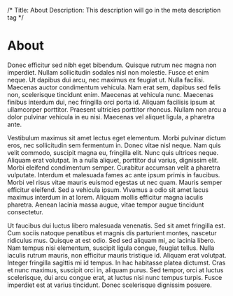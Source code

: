 /*
Title: About
Description: This description will go in the meta description tag
*/

# About

Donec efficitur sed nibh eget bibendum. Quisque rutrum nec magna non imperdiet. Nullam sollicitudin sodales nisl non molestie. Fusce et enim neque. Ut dapibus dui arcu, nec maximus ex feugiat ut. Nulla facilisi. Maecenas auctor condimentum vehicula. Nam erat sem, dapibus sed felis non, scelerisque tincidunt enim. Maecenas at vehicula nunc. Maecenas finibus interdum dui, nec fringilla orci porta id. Aliquam facilisis ipsum at ullamcorper porttitor. Praesent ultricies porttitor rhoncus. Nullam non arcu a dolor pulvinar vehicula in eu nisi. Maecenas vel aliquet ligula, a pharetra ante.

Vestibulum maximus sit amet lectus eget elementum. Morbi pulvinar dictum eros, nec sollicitudin sem fermentum in. Donec vitae nisl neque. Nam quis velit commodo, suscipit magna eu, fringilla elit. Nunc quis ultrices neque. Aliquam erat volutpat. In a nulla aliquet, porttitor dui varius, dignissim elit. Morbi eleifend condimentum semper. Curabitur accumsan velit a pharetra vulputate. Interdum et malesuada fames ac ante ipsum primis in faucibus. Morbi vel risus vitae mauris euismod egestas ut nec quam. Mauris semper efficitur eleifend. Sed a vehicula ipsum. Vivamus a odio sit amet lacus maximus interdum in at lorem. Aliquam mollis efficitur magna iaculis pharetra. Aenean lacinia massa augue, vitae tempor augue tincidunt consectetur.

Ut faucibus dui luctus libero malesuada venenatis. Sed sit amet fringilla est. Cum sociis natoque penatibus et magnis dis parturient montes, nascetur ridiculus mus. Quisque at est odio. Sed sed aliquam mi, ac lacinia libero. Nam tempus nisi elementum, suscipit ligula congue, feugiat tellus. Nulla iaculis rutrum mauris, non efficitur mauris tristique id. Aliquam erat volutpat. Integer fringilla sagittis mi id tempus. In hac habitasse platea dictumst. Cras et nunc maximus, suscipit orci in, aliquam purus. Sed tempor, orci at luctus scelerisque, dui arcu congue erat, at luctus nisi nunc tempus turpis. Fusce imperdiet est at varius tincidunt. Donec scelerisque dignissim posuere.
